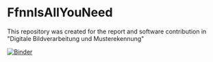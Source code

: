 # FfnnIsAllYouNeed
This repository was created for the report and software contribution in "Digitale Bildverarbeitung und Musterekennung"

[![Binder](https://mybinder.org/badge_logo.svg)](https://mybinder.org/v2/gh/emreekc03/FfnnIsAllYouNeed/main?labpath=FfnnIsAllYouNeedFinal.ipynb)

